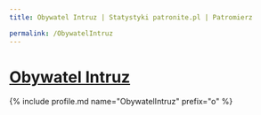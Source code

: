 ```yaml
---
title: Obywatel Intruz | Statystyki patronite.pl | Patromierz

permalink: /ObywatelIntruz
---
```


# [Obywatel Intruz](https://patronite.pl/ObywatelIntruz)

{% include profile.md name="ObywatelIntruz" prefix="o" %}
